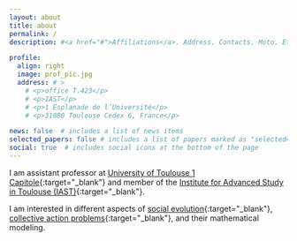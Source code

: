 ```yaml
---
layout: about
title: about
permalink: /
description: #<a href="#">Affiliations</a>. Address. Contacts. Moto. Etc.

profile:
  align: right
  image: prof_pic.jpg
  address: # >
    # <p>office T.423</p>
    # <p>IAST</p>
    # <p>1 Esplanade de l’Université</p>
    # <p>31080 Toulouse Cedex 6, France</p>

news: false  # includes a list of news items
selected_papers: false # includes a list of papers marked as "selected={true}"
social: true  # includes social icons at the bottom of the page
---
```


I am assistant professor at [University of Toulouse 1 Capitole](https://www.ut-capitole.fr/){:target="\_blank"} and member of the [Institute for Advanced Study in Toulouse (IAST)](https://www.iast.fr/){:target="\_blank"}.

I am interested in different aspects of [social evolution](https://en.wikipedia.org/wiki/Social_evolution){:target="\_blank"}, [collective action problems](https://www.britannica.com/topic/collective-action-problem-1917157){:target="\_blank"}, and their mathematical modeling.
